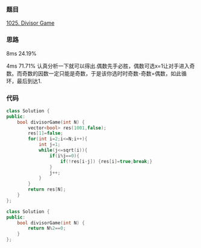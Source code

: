### 题目
[1025. Divisor Game](https://leetcode-cn.com/problems/divisor-game/submissions/)
### 思路
8ms 24.19%

4ms 71.71% 认真分析一下就可以得出.偶数先手必胜，偶数可选x=1让对手进入奇数。而奇数的因数一定只能是奇数，于是该你选时时奇数-奇数=偶数，如此循环，最后到达1.

### 代码
```c++
class Solution {
public:
    bool divisorGame(int N) {
        vector<bool> res(1001,false);
        res[1]=false;
        for(int i=2;i<=N;i++){
            int j=1;
            while(j<=sqrt(i)){
                if(i%j==0){
                    if(!res[i-j]) {res[i]=true;break;}
                }
                j++;
            }
        }
        return res[N];
    }
};
```
```c++
class Solution {
public:
    bool divisorGame(int N) {
        return N%2==0;
    }
};
```

